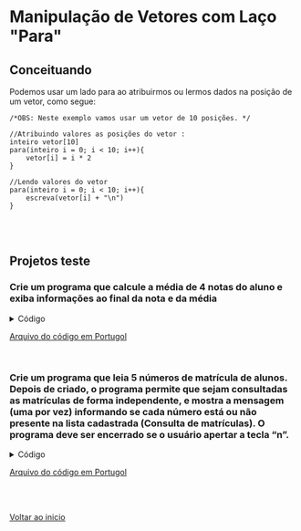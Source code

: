 # Manipulação de Vetores com Laço "Para"

## Conceituando

Podemos usar um lado para ao atribuirmos ou lermos dados na posição de um vetor, como segue:

```portugol
/*OBS: Neste exemplo vamos usar um vetor de 10 posições. */

//Atribuindo valores as posições do vetor :
inteiro vetor[10]
para(inteiro i = 0; i < 10; i++){
	vetor[i] = i * 2
}

//Lendo valores do vetor
para(inteiro i = 0; i < 10; i++){
	escreva(vetor[i] + "\n")
}
```
<br>

<br>

## Projetos teste

### Crie um programa que calcule a média de 4 notas do aluno e exiba informações ao final da nota e da média
<details>
<summary>Código</summary>

```portugol
programa
{
	//Criando as variáveis
	real media, soma
	inteiro i
	real vetor_notas[4]
	cadeia nome_aluno
	
	funcao inicio()
	{
		// Zerando o valor da variável soma.
		soma = 0.0 

		//pedindo nome do aluno.
		escreva("Digite o nome do aluno: ")
		leia(nome_aluno)

		//Solicitando as4 notas com ajuda do laço "para".
		para(i = 0; i < 4; i++){
			escreva("Digite ", i +1, "° nota do aluno: ")
			leia(vetor_notas[i])
			soma += vetor_notas[i]	
		}

		//Calculando a média das 4 notas.
		media = soma/4 
		limpa() //Limpando dados da tela

		//Exibindo dados na tela
		escreva("Ola ", nome_aluno, "\n")
		escreva("Sua média é: " + media + "\n")//Lendo as 4 notas digitadas com ajuda do laço para
		para(i = 0; i < 4; i++){
			escreva("Nota ", i + 1, ": ", vetor_notas[i] + "\n")	
		}
	}
}
```

</details>

[Arquivo do código em Portugol](/Arquivos/C%C3%B3digo/Teste%20m%C3%A9dia%20de%204%20notas%20com%20para.por)

<br>

### Crie um programa que leia 5 números de matrícula de alunos. Depois de criado, o programa permite que sejam consultadas as matrículas de forma independente, e mostra a mensagem (uma por vez) informando se cada número está ou não presente na lista cadastrada (Consulta de matrículas). O programa deve ser encerrado se o usuário apertar a tecla “n”.
<details>
<summary>Código</summary>

```portugol
programa
{	
	//Criando as variáveis
	inteiro vetor_matr[5]
	inteiro i,j, consulta, mat_existe
	caracter continua = 's' //Iniciando o caracter com "s" de "sim".
	cadeia vetor_aluno[5]
	
	funcao inicio()
	{
		//Laço para guardar o cadastro da matricula e nome do aluno
		para(i = 0; i <= 4; i++){
			escreva("Cadastre ", i + 1, "°,número de matrícula: ")
			leia(vetor_matr [i])
			escreva("Informe o nome do aluno: ")
			leia(vetor_aluno[i])
			escreva("\n")	
		}

		//limpando dados da tela
		limpa()
		
		//Lopping para consulta de matrículas 
		enquanto((continua == 's') ou (continua == 'S')){	
			escreva("Digite a matricula que quer consultar: ")
			leia(consulta)

			//Laço para varrer o vetor tentando achar a matrícula
			para(i = 0; i <= 4; i++){
				se(consulta == vetor_matr [i]){
					mat_existe = 1
				}
			}

			//Condição caso encontre a matricula
			se (mat_existe == 1){
				escreva("\nMatricula encontrada.\n")
				
			}

			//Condição caso não encontre a matrícula
			senao{
				escreva("\nMatricula não encontrada.\n")
			}

			//Laço para informar a matricula e o nome do aluno ao final.
			para(i = 0; i <= 4; i++){
				se(consulta == vetor_matr [i]){
					escreva ("A matrícula é: ",vetor_matr [i], "\n")	
					escreva("O nome do aluno é: ",vetor_aluno[i],"\n")
				}
			}

			//Bloco para perguntar se "continua" a busca ou para
			escreva("\nSe quiser consultar novamente ? digite 's' de sim , ou 'n' de não: ") 
			leia(continua)
			limpa()
		}

	}
}
```

</details>

[Arquivo do código em Portugol](/Arquivos/C%C3%B3digo/Teste%20criando%20matr%C3%ADculas%20e%20consultando.por)

<br>

<br>

[Voltar ao inicio](/README.md)